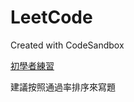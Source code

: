 # LeetCode

Created with CodeSandbox

[初學者練習](https://skyyen999.gitbooks.io/-leetcode-with-javascript/content/)

建議按照通過率排序來寫題
